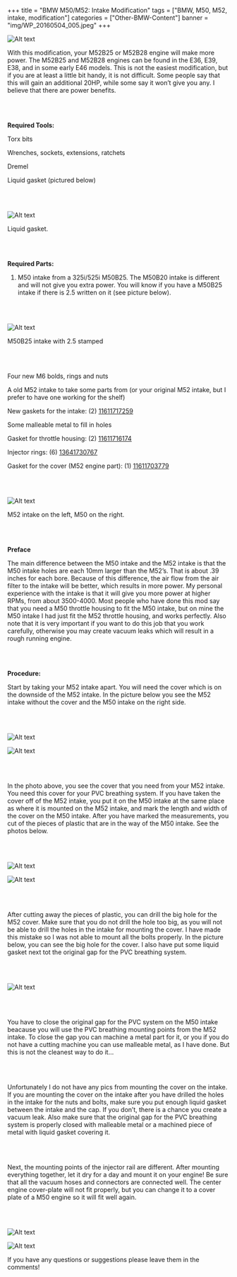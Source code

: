 +++
title = "BMW M50/M52: Intake Modification"
tags = ["BMW, M50, M52, intake, modification"]
categories = ["Other-BMW-Content"]
banner = "img/WP_20160504_005.jpeg"
+++

![Alt text](https://e39source.com/wp-content/uploads/2016/06/WP_20160504_005.jpg)

With this modification, your M52B25 or M52B28 engine will make more power. The M52B25 and M52B28 engines can be found in the E36, E39, E38, and in some early E46 models.  This is not the easiest modification, but if you are at least a little bit handy, it is not difficult.  Some people say that this will gain an additional 20HP, while some say it won’t give you any. I believe that there are power benefits.

&nbsp;<br/><br/>

**Required Tools:**

Torx bits

Wrenches, sockets, extensions, ratchets

Dremel

Liquid gasket (pictured below)

&nbsp;<br/><br/>

![Alt text](https://e39source.com/wp-content/uploads/2016/06/LIQUIDGASKET_1.jpg)

Liquid gasket.

&nbsp;<br/><br/>

**Required Parts:**

1. M50 intake from a 325i/525i M50B25. The M50B20 intake is different and will not give you extra power. You will know if you have a M50B25 intake if there is 2.5 written on it (see picture below).

&nbsp;<br/><br/>

![Alt text](https://e39source.com/wp-content/uploads/2016/06/DSC_8207.jpg)

M50B25 intake with 2.5 stamped

&nbsp;<br/><br/>

Four new M6 bolds, rings and nuts

A old M52 intake to take some parts from (or your original M52 intake, but I prefer to have one working for the shelf)

New gaskets for the intake:  (2) [11611717259](https://click.linksynergy.com/deeplink?id=1vz0CwG/oc8&mid=43304&murl=https%3A%2F%2Fwww.ecstuning.com%2FSearch%2FSiteSearch%2F11611717259%2F)

Some malleable metal to fill in holes

Gasket for throttle housing: (2) [11611716174](https://click.linksynergy.com/deeplink?id=1vz0CwG/oc8&mid=43304&murl=https%3A%2F%2Fwww.ecstuning.com%2FSearch%2FSiteSearch%2F11611716174%2F)

Injector rings: (6) [13641730767](https://click.linksynergy.com/deeplink?id=1vz0CwG/oc8&mid=43304&murl=https%3A%2F%2Fwww.ecstuning.com%2FSearch%2FSiteSearch%2F13641730767%2F)

Gasket for the cover (M52 engine part): (1) [11611703779](https://click.linksynergy.com/deeplink?id=1vz0CwG/oc8&mid=43304&murl=https%3A%2F%2Fwww.ecstuning.com%2FSearch%2FSiteSearch%2F11611703779%2F)

&nbsp;<br/><br/>

![Alt text](https://e39source.com/wp-content/uploads/2016/06/DSC_8203.jpg)

M52 intake on the left, M50 on the right.

&nbsp;<br/><br/>

**Preface**

The main difference between the M50 intake and the M52 intake is that the M50 intake holes are each 10mm larger than the M52’s. That is about .39 inches for each bore. Because of this difference, the air flow from the air filter to the intake will be better, which results in more power. My personal experience with the intake is that it will give you more power at higher RPMs, from about 3500-4000. Most people who have done this mod say that you need a M50 throttle housing to fit the M50 intake, but on mine the M50 intake I had just fit the M52 throttle housing, and works perfectly. Also note that it is very important if you want to do this job that you work carefully, otherwise you may create vacuum leaks which will result in a rough running engine.

&nbsp;<br/><br/>

**Procedure:**

Start by taking your M52 intake apart. You will need the cover which is on the downside of the M52 intake. In the picture below you see the M52 intake without the cover and the M50 intake on the right side.

&nbsp;<br/><br/>

![Alt text](https://e39source.com/wp-content/uploads/2016/06/DSC_8204.jpg)

![Alt text](https://e39source.com/wp-content/uploads/2016/06/DSC_8210.jpg)

&nbsp;<br/><br/>

In the photo above, you see the cover that you need from your M52 intake. You need this cover for your PVC breathing system. If you have taken the cover off of the M52 intake, you put it on the M50 intake at the same place as where it is mounted on the M52 intake, and mark the length and width of the cover on the M50 intake. After you have marked the measurements, you cut of the pieces of plastic that are in the way of the M50 intake. See the photos below.

&nbsp;<br/><br/>

![Alt text](https://e39source.com/wp-content/uploads/2016/06/DSC_8205.jpg)

![Alt text](https://e39source.com/wp-content/uploads/2016/06/DSC_8206-1.jpg)

&nbsp;<br/><br/>

After cutting away the pieces of plastic, you can drill the big hole for the M52 cover. Make sure that you do not drill the hole too big, as you will not be able to drill the holes in the intake for mounting the cover. I have made this mistake so I was not able to mount all the bolts properly. In the picture below, you can see the big hole for the cover. I also have put some liquid gasket next tot the original gap for the PVC breathing system.

&nbsp;<br/><br/>

![Alt text](https://e39source.com/wp-content/uploads/2016/06/DSC_8211.jpg)

&nbsp;<br/><br/>

You have to close the original gap for the PVC system on the M50 intake beacause you will use the PVC breathing mounting points from the M52 intake. To close the gap you can machine a metal part for it, or you if you do not have a cutting machine you can use malleable metal, as I have done. But this is not the cleanest way to do it…

&nbsp;<br/><br/>

Unfortunately I do not have any pics from mounting the cover on the intake. If you are mounting the cover on the intake after you have drilled the holes in the intake for the nuts and bolts, make sure you put enough liquid gasket between the intake and the cap. If you don’t, there is a chance you create a vacuum leak. Also make sure that the original gap for the PVC breathing system is properly closed with malleable metal or a machined piece of metal with liquid gasket covering it.

&nbsp;<br/><br/>

Next, the mounting points of the injector rail are different. After mounting everything together, let it dry for a day and mount it on your engine! Be sure that all the vacuum hoses and connectors are connected well. The center engine cover-plate will not fit properly, but you can change it to a cover plate of a M50 engine so it will fit well again.

&nbsp;<br/><br/>

![Alt text](https://e39source.com/wp-content/uploads/2016/06/WP_20160503_010.jpg)

![Alt text](https://e39source.com/wp-content/uploads/2016/06/WP_20160504_005.jpg)

If you have any questions or suggestions please leave them in the comments!

&nbsp;<br/><br/>


